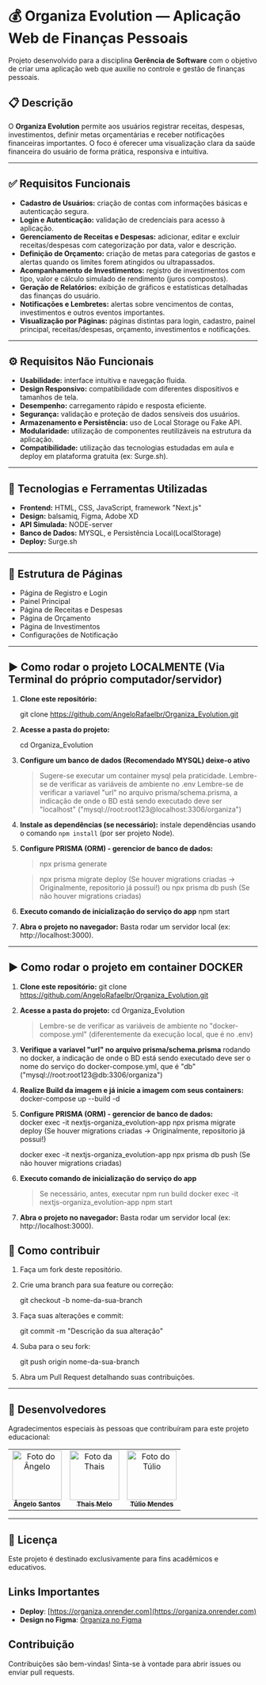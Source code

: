 # 💰 Organiza Evolution — Aplicação Web de Finanças Pessoais

Projeto desenvolvido para a disciplina **Gerência de Software** com o objetivo de criar uma aplicação web que auxilie no controle e gestão de finanças pessoais.

## 📋 Descrição

O **Organiza Evolution** permite aos usuários registrar receitas, despesas, investimentos, definir metas orçamentárias e receber notificações financeiras importantes. O foco é oferecer uma visualização clara da saúde financeira do usuário de forma prática, responsiva e intuitiva.

---

## ✅ Requisitos Funcionais

- **Cadastro de Usuários:** criação de contas com informações básicas e autenticação segura.
- **Login e Autenticação:** validação de credenciais para acesso à aplicação.
- **Gerenciamento de Receitas e Despesas:** adicionar, editar e excluir receitas/despesas com categorização por data, valor e descrição.
- **Definição de Orçamento:** criação de metas para categorias de gastos e alertas quando os limites forem atingidos ou ultrapassados.
- **Acompanhamento de Investimentos:** registro de investimentos com tipo, valor e cálculo simulado de rendimento (juros compostos).
- **Geração de Relatórios:** exibição de gráficos e estatísticas detalhadas das finanças do usuário.
- **Notificações e Lembretes:** alertas sobre vencimentos de contas, investimentos e outros eventos importantes.
- **Visualização por Páginas:** páginas distintas para login, cadastro, painel principal, receitas/despesas, orçamento, investimentos e notificações.

---

## ⚙️ Requisitos Não Funcionais

- **Usabilidade:** interface intuitiva e navegação fluida.
- **Design Responsivo:** compatibilidade com diferentes dispositivos e tamanhos de tela.
- **Desempenho:** carregamento rápido e resposta eficiente.
- **Segurança:** validação e proteção de dados sensíveis dos usuários.
- **Armazenamento e Persistência:** uso de Local Storage ou Fake API.
- **Modularidade:** utilização de componentes reutilizáveis na estrutura da aplicação.
- **Compatibilidade:** utilização das tecnologias estudadas em aula e deploy em plataforma gratuita (ex: Surge.sh).

---

## 🚀 Tecnologias e Ferramentas Utilizadas

- **Frontend:** HTML, CSS, JavaScript, framework "Next.js"
- **Design:** balsamiq, Figma, Adobe XD 
- **API Simulada:** NODE-server
- **Banco de Dados:** MYSQL, e Persistência Local(LocalStorage) 
- **Deploy:** Surge.sh

---

## 📁 Estrutura de Páginas

- Página de Registro e Login
- Painel Principal
- Página de Receitas e Despesas
- Página de Orçamento
- Página de Investimentos
- Configurações de Notificação

---

## ▶️ Como rodar o projeto LOCALMENTE (Via Terminal do próprio computador/servidor)

1. **Clone este repositório:**
   
   git clone https://github.com/AngeloRafaelbr/Organiza_Evolution.git
   

2. **Acesse a pasta do projeto:**
   
   cd Organiza_Evolution
   

3. **Configure um banco de dados (Recomendado MYSQL) deixe-o ativo**
   > Sugere-se executar um container mysql pela praticidade.
   > Lembre-se de verificar as variáveis de ambiente no .env
   > Lembre-se de verificar a variavel "url" no arquivo prisma/schema.prisma, a indicação de onde o BD está sendo executado deve ser "localhost" ("mysql://root:root123@localhost:3306/organiza")

4. **Instale as dependências (se necessário):**
    instale dependências usando o comando `npm install` (por ser projeto Node).

5. **Configure PRISMA (ORM) - gerencior de banco de dados:**
   >npx prisma generate

   >npx prisma migrate deploy (Se houver migrations criadas -> Originalmente, repositorio já possui!)
   ou
   >npx prisma db push (Se não houver migrations criadas)

6. **Executo comando de inicialização do serviço do app**
   npm start

7. **Abra o projeto no navegador:**
   Basta rodar um servidor local (ex: http://localhost:3000).

---
## ▶️ Como rodar o projeto em container DOCKER

1. **Clone este repositório:**
   git clone https://github.com/AngeloRafaelbr/Organiza_Evolution.git

2. **Acesse a pasta do projeto:**
   cd Organiza_Evolution

   > Lembre-se de verificar as variáveis de ambiente no "docker-compose.yml" (diferentemente da execução local, que é no .env)

3. **Verifique a variavel "url" no arquivo prisma/schema.prisma**
   rodando no docker, a indicação de onde o BD está sendo executado deve ser o nome do serviço do docker-compose.yml, que é "db" ("mysql://root:root123@db:3306/organiza")

4. **Realize Build da imagem e já inicie a imagem com seus containers:**
   docker-compose up --build -d

5. **Configure PRISMA (ORM) - gerencior de banco de dados:**   
   docker exec -it nextjs-organiza_evolution-app npx prisma migrate deploy (Se houver migrations criadas -> Originalmente, repositorio já possui!)

   docker exec -it nextjs-organiza_evolution-app npx prisma db push (Se não houver migrations criadas)

6. **Executo comando de inicialização do serviço do app**
   >Se necessário, antes, executar npm run build
   docker exec -it nextjs-organiza_evolution-app npm start

7. **Abra o projeto no navegador:**
   Basta rodar um servidor local (ex: http://localhost:3000).
 
## 📢 Como contribuir

1. Faça um fork deste repositório.
2. Crie uma branch para sua feature ou correção:
   
   git checkout -b nome-da-sua-branch
   
3. Faça suas alterações e commit:
   
   git commit -m "Descrição da sua alteração"
   
4. Suba para o seu fork:
   
   git push origin nome-da-sua-branch
   
5. Abra um Pull Request detalhando suas contribuições.

---

## 🤝 Desenvolvedores

Agradecimentos especiais às pessoas que contribuíram para este projeto educacional:

<table>
 <tr>
  <td align="center">
     <a href="https://github.com/AngeloRafaelbr">
       <img src="https://avatars.githubusercontent.com/u/147670666?v=4" width="100px;" alt="Foto do Ângelo"/><br>
       <sub>
        <b>Ângelo Santos</b>
       </sub>
     </a>
   </td>
     
  <td align="center">
     <a href="https://github.com/THAISHRM">
       <img src="https://avatars.githubusercontent.com/u/144055463?v=4" width="100px;" alt="Foto da Thais"/><br>
       <sub>
        <b>Thais Melo</b>
       </sub>
     </a>
  </td>
  
  <td align="center">
     <a href="https://github.com/TulioMendesDev">
       <img src="https://avatars.githubusercontent.com/u/167912036?v=4" width="100px;" alt="Foto do Túlio"/><br>
       <sub>
        <b>Túlio Mendes</b>
       </sub>
     </a>
  </td>
 </tr>
</table>

---

## 📄 Licença

Este projeto é destinado exclusivamente para fins acadêmicos e educativos.

## Links Importantes

- **Deploy**: [https://organiza.onrender.com](https://organiza.onrender.com)
- **Design no Figma**: [Organiza no Figma](https://www.figma.com/proto/f4upQT7gBnha1pQeM18vQ2/Organiza?node-id=0-1&t=oNgpa6bCdTDyG2Ge-1)

## Contribuição

Contribuições são bem-vindas! Sinta-se à vontade para abrir issues ou enviar pull requests. 
